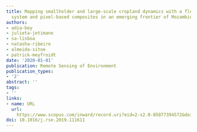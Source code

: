 ```yaml
---
title: Mapping smallholder and large-scale cropland dynamics with a flexible classification
  system and pixel-based composites in an emerging frontier of Mozambique
authors:
- adia-bey
- julieta-jetimane
- sa-lisboa
- natasha-ribeiro
- almeida-sitoe
- patrick-meyfroidt
date: '2020-01-01'
publication: Remote Sensing of Environment
publication_types:
- '2'
abstract: ''
tags:
- ''
links:
- name: URL
  url: 
    https://www.scopus.com/inward/record.uri?eid=2-s2.0-85077394572&doi=10.1016%2fj.rse.2019.111611&partnerID=40&md5=974d3fea7c4e3f329253183f7cb86163
doi: 10.1016/j.rse.2019.111611
---
```

